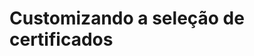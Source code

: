 ﻿# Customizando a seleção de certificados

<!-- link to version in English -->
<div data-alt-locales="en-us"></div>
